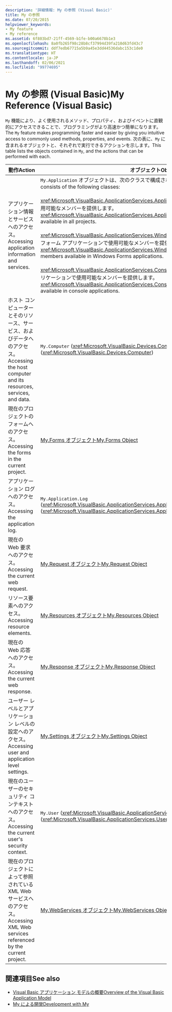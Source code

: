 ```yaml
---
description: '詳細情報: My の参照 (Visual Basic)'
title: My の参照
ms.date: 07/20/2015
helpviewer_keywords:
- My feature
- My reference
ms.assetid: 6f803bd7-21ff-4569-b1fe-b00a6678b1e3
ms.openlocfilehash: 8a0fb265f98c28b8cf37994d39fa210d63fd43c7
ms.sourcegitcommit: ddf7edb67715a5b9a45e3dd44536dabc153c1de0
ms.translationtype: HT
ms.contentlocale: ja-JP
ms.lasthandoff: 02/06/2021
ms.locfileid: "99774695"
---
```

# <a name="my-reference-visual-basic"></a><span data-ttu-id="cea62-103">My の参照 (Visual Basic)</span><span class="sxs-lookup"><span data-stu-id="cea62-103">My Reference (Visual Basic)</span></span>

<span data-ttu-id="cea62-104">`My` 機能により、よく使用されるメソッド、プロパティ、およびイベントに直観的にアクセスできることで、プログラミングがより高速かつ簡単になります。</span><span class="sxs-lookup"><span data-stu-id="cea62-104">The `My` feature makes programming faster and easier by giving you intuitive access to commonly used methods, properties, and events.</span></span> <span data-ttu-id="cea62-105">次の表に、`My` に含まれるオブジェクトと、それぞれで実行できるアクションを示します。</span><span class="sxs-lookup"><span data-stu-id="cea62-105">This table lists the objects contained in `My`, and the actions that can be performed with each.</span></span>  
  
|<span data-ttu-id="cea62-106">**動作**</span><span class="sxs-lookup"><span data-stu-id="cea62-106">**Action**</span></span>|<span data-ttu-id="cea62-107">**オブジェクト**</span><span class="sxs-lookup"><span data-stu-id="cea62-107">**Object**</span></span>|  
|----------------|----------------|  
|<span data-ttu-id="cea62-108">アプリケーション情報とサービスへのアクセス。</span><span class="sxs-lookup"><span data-stu-id="cea62-108">Accessing application information and services.</span></span>|<span data-ttu-id="cea62-109">`My.Application` オブジェクトは、次のクラスで構成されています。</span><span class="sxs-lookup"><span data-stu-id="cea62-109">The `My.Application` object consists of the following classes:</span></span><br /><br /> <span data-ttu-id="cea62-110"><xref:Microsoft.VisualBasic.ApplicationServices.ApplicationBase> は、すべてのプロジェクトで使用可能なメンバーを提供します。</span><span class="sxs-lookup"><span data-stu-id="cea62-110"><xref:Microsoft.VisualBasic.ApplicationServices.ApplicationBase> provides members that are available in all projects.</span></span><br /><br /> <span data-ttu-id="cea62-111"><xref:Microsoft.VisualBasic.ApplicationServices.WindowsFormsApplicationBase> は、Windows フォーム アプリケーションで使用可能なメンバーを提供します。</span><span class="sxs-lookup"><span data-stu-id="cea62-111"><xref:Microsoft.VisualBasic.ApplicationServices.WindowsFormsApplicationBase> provides members available in Windows Forms applications.</span></span><br /><br /> <span data-ttu-id="cea62-112"><xref:Microsoft.VisualBasic.ApplicationServices.ConsoleApplicationBase> は、コンソール アプリケーションで使用可能なメンバーを提供します。</span><span class="sxs-lookup"><span data-stu-id="cea62-112"><xref:Microsoft.VisualBasic.ApplicationServices.ConsoleApplicationBase> provides members available in console applications.</span></span>|  
|<span data-ttu-id="cea62-113">ホスト コンピューターとそのリソース、サービス、およびデータへのアクセス。</span><span class="sxs-lookup"><span data-stu-id="cea62-113">Accessing the host computer and its resources, services, and data.</span></span>|<span data-ttu-id="cea62-114">`My.Computer` (<xref:Microsoft.VisualBasic.Devices.Computer>)</span><span class="sxs-lookup"><span data-stu-id="cea62-114">`My.Computer` (<xref:Microsoft.VisualBasic.Devices.Computer>)</span></span>|  
|<span data-ttu-id="cea62-115">現在のプロジェクトのフォームへのアクセス。</span><span class="sxs-lookup"><span data-stu-id="cea62-115">Accessing the forms in the current project.</span></span>|[<span data-ttu-id="cea62-116">My.Forms オブジェクト</span><span class="sxs-lookup"><span data-stu-id="cea62-116">My.Forms Object</span></span>](../objects/my-forms-object.md)|  
|<span data-ttu-id="cea62-117">アプリケーション ログへのアクセス。</span><span class="sxs-lookup"><span data-stu-id="cea62-117">Accessing the application log.</span></span>|<span data-ttu-id="cea62-118">`My.Application.Log` (<xref:Microsoft.VisualBasic.ApplicationServices.ApplicationBase.Log%2A>)</span><span class="sxs-lookup"><span data-stu-id="cea62-118">`My.Application.Log` (<xref:Microsoft.VisualBasic.ApplicationServices.ApplicationBase.Log%2A>)</span></span>|  
|<span data-ttu-id="cea62-119">現在の Web 要求へのアクセス。</span><span class="sxs-lookup"><span data-stu-id="cea62-119">Accessing the current web request.</span></span>|[<span data-ttu-id="cea62-120">My.Request オブジェクト</span><span class="sxs-lookup"><span data-stu-id="cea62-120">My.Request Object</span></span>](../objects/my-request-object.md)|  
|<span data-ttu-id="cea62-121">リソース要素へのアクセス。</span><span class="sxs-lookup"><span data-stu-id="cea62-121">Accessing resource elements.</span></span>|[<span data-ttu-id="cea62-122">My.Resources オブジェクト</span><span class="sxs-lookup"><span data-stu-id="cea62-122">My.Resources Object</span></span>](../objects/my-resources-object.md)|  
|<span data-ttu-id="cea62-123">現在の Web 応答へのアクセス。</span><span class="sxs-lookup"><span data-stu-id="cea62-123">Accessing the current web response.</span></span>|[<span data-ttu-id="cea62-124">My.Response オブジェクト</span><span class="sxs-lookup"><span data-stu-id="cea62-124">My.Response Object</span></span>](../objects/my-response-object.md)|  
|<span data-ttu-id="cea62-125">ユーザー レベルとアプリケーション レベルの設定へのアクセス。</span><span class="sxs-lookup"><span data-stu-id="cea62-125">Accessing user and application level settings.</span></span>|[<span data-ttu-id="cea62-126">My.Settings オブジェクト</span><span class="sxs-lookup"><span data-stu-id="cea62-126">My.Settings Object</span></span>](../objects/my-settings-object.md)|  
|<span data-ttu-id="cea62-127">現在のユーザーのセキュリティ コンテキストへのアクセス。</span><span class="sxs-lookup"><span data-stu-id="cea62-127">Accessing the current user's security context.</span></span>|<span data-ttu-id="cea62-128">`My.User` (<xref:Microsoft.VisualBasic.ApplicationServices.User>)</span><span class="sxs-lookup"><span data-stu-id="cea62-128">`My.User` (<xref:Microsoft.VisualBasic.ApplicationServices.User>)</span></span>|  
|<span data-ttu-id="cea62-129">現在のプロジェクトによって参照されている XML Web サービスへのアクセス。</span><span class="sxs-lookup"><span data-stu-id="cea62-129">Accessing XML Web services referenced by the current project.</span></span>|[<span data-ttu-id="cea62-130">My.WebServices オブジェクト</span><span class="sxs-lookup"><span data-stu-id="cea62-130">My.WebServices Object</span></span>](../objects/my-webservices-object.md)|  
  
## <a name="see-also"></a><span data-ttu-id="cea62-131">関連項目</span><span class="sxs-lookup"><span data-stu-id="cea62-131">See also</span></span>

- [<span data-ttu-id="cea62-132">Visual Basic アプリケーション モデルの概要</span><span class="sxs-lookup"><span data-stu-id="cea62-132">Overview of the Visual Basic Application Model</span></span>](../../developing-apps/development-with-my/overview-of-the-visual-basic-application-model.md)
- [<span data-ttu-id="cea62-133">My による開発</span><span class="sxs-lookup"><span data-stu-id="cea62-133">Development with My</span></span>](../../developing-apps/development-with-my/index.md)
